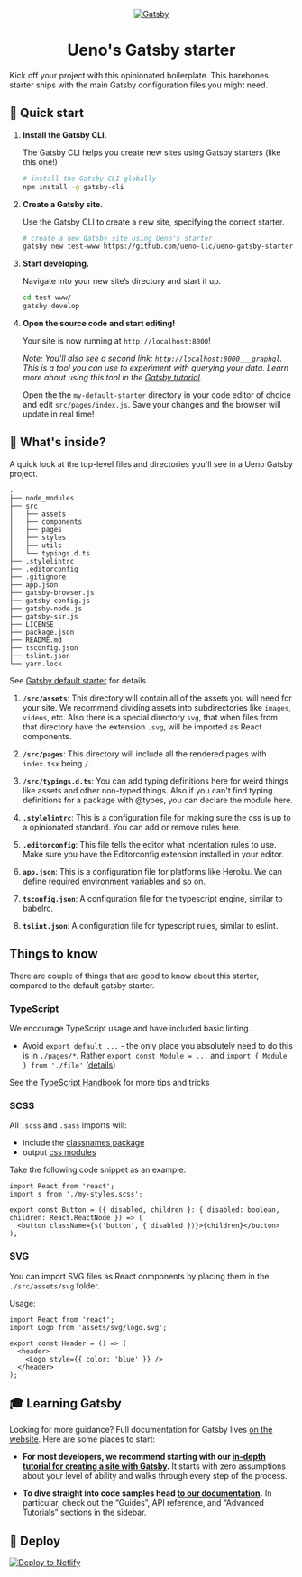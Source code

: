 <p align="center">
  <a href="https://ueno.co">
    <img alt="Gatsby" src="https://i.imgur.com/kXCdETH.png" />
  </a>
</p>
<h1 align="center">
  Ueno's Gatsby starter
</h1>

Kick off your project with this opinionated boilerplate. This barebones starter ships with the main Gatsby configuration files you might need. 

## 🚀 Quick start

1.  **Install the Gatsby CLI.**

    The Gatsby CLI helps you create new sites using Gatsby starters (like this one!)

    ```sh
    # install the Gatsby CLI globally
    npm install -g gatsby-cli
    ```

2.  **Create a Gatsby site.**

    Use the Gatsby CLI to create a new site, specifying the correct starter.

    ```sh
    # create a new Gatsby site using Ueno's starter
    gatsby new test-www https://github.com/ueno-llc/ueno-gatsby-starter
    ```

3.  **Start developing.**

    Navigate into your new site’s directory and start it up.

    ```sh
    cd test-www/
    gatsby develop
    ```

4.  **Open the source code and start editing!**

    Your site is now running at `http://localhost:8000`!
    
    *Note: You'll also see a second link: `http://localhost:8000___graphql`. This is a tool you can use to experiment with querying your data. Learn more about using this tool in the [Gatsby tutorial](https://next.gatsbyjs.org/tutorial/part-five/#introducing-graphiql).*
    
    Open the the `my-default-starter` directory in your code editor of choice and edit `src/pages/index.js`. Save your changes and the browser will update in real time!
    
## 🧐 What's inside?

A quick look at the top-level files and directories you'll see in a Ueno Gatsby project.

    .
    ├── node_modules
    ├── src
    │   ├── assets
    │   ├── components
    │   ├── pages
    │   ├── styles
    │   ├── utils
    │   └── typings.d.ts
    ├── .stylelintrc
    ├── .editorconfig
    ├── .gitignore
    ├── app.json
    ├── gatsby-browser.js
    ├── gatsby-config.js
    ├── gatsby-node.js
    ├── gatsby-ssr.js
    ├── LICENSE
    ├── package.json
    ├── README.md
    ├── tsconfig.json
    ├── tslint.json
    └── yarn.lock

See [Gatsby default starter](https://github.com/gatsbyjs/gatsby-starter-default#-whats-inside) for details.

  1.  **`/src/assets`**: This directory will contain all of the assets you will need for your site. We recommend dividing assets into subdirectories like `images`, `videos`, etc. Also there is a special directory `svg`, that when files from that directory have the extension `.svg`, will be imported as React components.
  
  2.  **`/src/pages`**: This directory will include all the rendered pages with `index.tsx` being `/`.
  
  3.  **`/src/typings.d.ts`**: You can add typing definitions here for weird things like assets and other non-typed things. Also if you can't find typing definitions for a package with @types, you can declare the module here.
  
  4.  **`.stylelintrc`**: This is a configuration file for making sure the css is up to a opinionated standard. You can add or remove rules here.

  5.  **`.editorconfig`**: This file tells the editor what indentation rules to use. Make sure you have the Editorconfig extension installed in your editor.

  6.  **`app.json`**: This is a configuration file for platforms like Heroku. We can define required environment variables and so on.
  
  7.  **`tsconfig.json`**: A configuration file for the typescript engine, similar to babelrc.
  
  8.  **`tslint.json`**: A configuration file for typescript rules, similar to eslint.
  

## Things to know

There are couple of things that are good to know about this starter, compared to the default gatsby starter.

### TypeScript

We encourage TypeScript usage and have included basic linting.

- Avoid `export default ...` - the only place you absolutely need to do this is in `./pages/*`. Rather `export const Module = ...` and `import { Module } from './file'` ([details](https://basarat.gitbooks.io/typescript/docs/tips/defaultIsBad.html))

See the [TypeScript Handbook](https://basarat.gitbooks.io/typescript) for more tips and tricks


### SCSS

All `.scss` and `.sass` imports will:

- include the [classnames package](https://www.npmjs.com/package/classnames-loader)
- output [css modules](https://github.com/css-modules/css-modules)

Take the following code snippet as an example:

```tsx
import React from 'react';
import s from './my-styles.scss';
 
export const Button = ({ disabled, children }: { disabled: boolean, children: React.ReactNode }) => (
  <button className={s('button', { disabled })}>{children}</button>
);
```

### SVG

You can import SVG files as React components by placing them in the `./src/assets/svg` folder.

Usage:
```tsx
import React from 'react';
import Logo from 'assets/svg/logo.svg';

export const Header = () => (
  <header>
    <Logo style={{ color: 'blue' }} />
  </header>
);
```


## 🎓 Learning Gatsby

Looking for more guidance? Full documentation for Gatsby lives [on the website](https://next.gatsbyjs.org/). Here are some places to start:

-   **For most developers, we recommend starting with our [in-depth tutorial for creating a site with Gatsby](https://next.gatsbyjs.org/tutorial/).** It starts with zero assumptions about your level of ability and walks through every step of the process.

-   **To dive straight into code samples head [to our documentation](https://next.gatsbyjs.org/docs/).** In particular, check out the “Guides”, API reference, and “Advanced Tutorials” sections in the sidebar.

## 💫 Deploy

[![Deploy to Netlify](https://www.netlify.com/img/deploy/button.svg)](https://app.netlify.com/start/deploy?repository=https://github.com/gatsbyjs/gatsby-starter-default)
